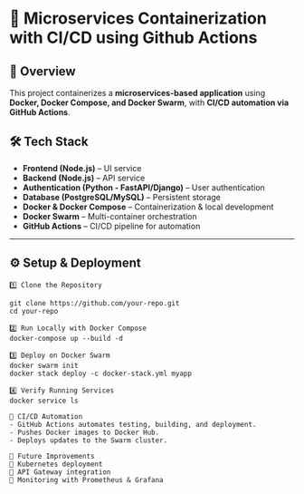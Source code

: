 # 🚀 Microservices Containerization with CI/CD  using Github Actions

## 📝 Overview  
This project containerizes a **microservices-based application** using **Docker, Docker Compose, and Docker Swarm**, with **CI/CD automation via GitHub Actions**.  

## **🛠 Tech Stack**  
- **Frontend (Node.js)** – UI service  
- **Backend (Node.js)** – API service  
- **Authentication (Python - FastAPI/Django)** – User authentication  
- **Database (PostgreSQL/MySQL)** – Persistent storage  
- **Docker & Docker Compose** – Containerization & local development  
- **Docker Swarm** – Multi-container orchestration  
- **GitHub Actions** – CI/CD pipeline for automation  

---

## ⚙️ Setup & Deployment  
```
1️⃣ Clone the Repository

git clone https://github.com/your-repo.git
cd your-repo

2️⃣ Run Locally with Docker Compose
docker-compose up --build -d

3️⃣ Deploy on Docker Swarm
docker swarm init
docker stack deploy -c docker-stack.yml myapp

4️⃣ Verify Running Services
docker service ls

🔄 CI/CD Automation
- GitHub Actions automates testing, building, and deployment.
- Pushes Docker images to Docker Hub.
- Deploys updates to the Swarm cluster.

📌 Future Improvements
🔹 Kubernetes deployment
🔹 API Gateway integration
🔹 Monitoring with Prometheus & Grafana
